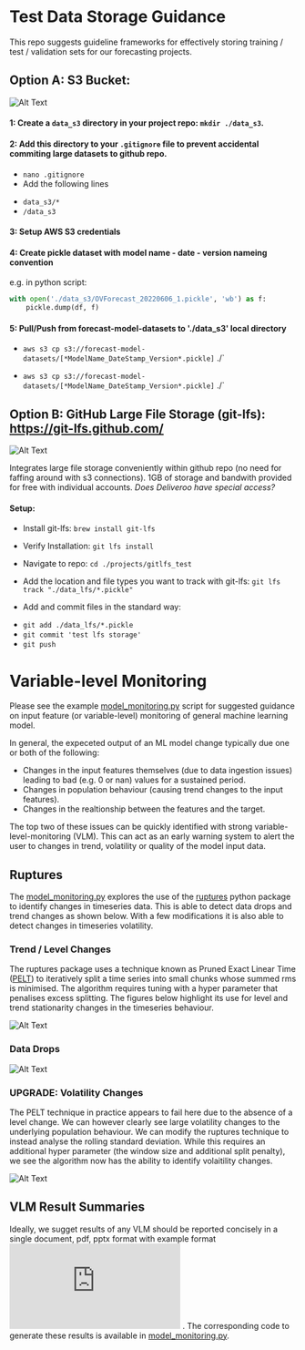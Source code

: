 # Test Data Storage Guidance

This repo suggests guideline frameworks for effectively storing training / test / validation sets for our forecasting projects. 



## Option A: S3 Bucket:

![Alt Text](https://github.com/dstarkey1/model_data_storage_template/blob/main/img/s3_img.png)


#### 1: Create a `data_s3` directory in your project repo: `mkdir ./data_s3`.

#### 2: Add this directory to your `.gitignore` file to prevent accidental commiting large datasets to github repo.
* `nano .gitignore`
* Add the following lines
-  `data_s3/*`
-  `/data_s3`

#### 3: Setup AWS S3 credentials

#### 4: Create pickle dataset with model name - date - version nameing convention

e.g. in python script: 
```python
with open('./data_s3/OVForecast_20220606_1.pickle', 'wb') as f:
    pickle.dump(df, f)
```

#### 5: Pull/Push from forecast-model-datasets to './data_s3' local directory
* `aws s3 cp s3://forecast-model-datasets/[*ModelName_DateStamp_Version*.pickle]` ./`

* `aws s3 cp s3://forecast-model-datasets/[*ModelName_DateStamp_Version*.pickle]` ./`



## Option B: GitHub Large File Storage (git-lfs): https://git-lfs.github.com/


![Alt Text](https://github.com/dstarkey1/model_data_storage_template/blob/main/img/lfs_img.png)

Integrates large file storage conveniently within github repo (no need for faffing around with s3 connections). 1GB of storage and bandwith provided for free with individual accounts. _Does Deliveroo have special access?_

#### Setup:

* Install git-lfs: `brew install git-lfs `

* Verify Installation: `git lfs install`

* Navigate to repo: `cd ./projects/gitlfs_test`

* Add the location and file types you want to track with git-lfs: `git lfs track "./data_lfs/*.pickle"`

* Add and commit files in the standard way:
- `git add ./data_lfs/*.pickle`
- `git commit 'test lfs storage'`
-  `git push`




# Variable-level Monitoring

Please see the example [model_monitoring.py](https://github.com/dstarkey1/model_data_storage_template/blob/main/model_monitoring.py) script for suggested guidance on input feature (or variable-level) monitoring of general machine learning model.

In general, the expeceted output of an ML model change typically due one or both of the following:

* Changes in the input features themselves (due to data ingestion issues) leading to bad (e.g. 0 or nan) values for a sustained period.
* Changes in population behaviour (causing trend changes to the input features).
* Changes in the realtionship between the features and the target. 

The top two of these issues can be quickly identified with strong variable-level-monitoring (VLM). This can act as an early warning system to alert the user to changes in trend, volatility or quality of the model input data.

## Ruptures 
The [model_monitoring.py](https://github.com/dstarkey1/model_data_storage_template/blob/main/model_monitoring.py) explores the use of the [ruptures](https://github.com/deepcharles/ruptures) python package to identify changes in timeseries data. This is able to detect data drops and trend changes as shown below. With a few modifications it is also able to detect changes in timeseries volatility.

### Trend / Level Changes

The ruptures package uses a technique known as Pruned Exact Linear Time ([PELT](https://article.sciencepublishinggroup.com/html/10.11648.j.ajtas.20150406.30.html)) to iteratively split a time series into small chunks whose summed rms is minimised. The algorithm requires tuning with a hyper parameter that penalises excess splitting. The figures below highlight its use for level and trend stationarity changes in the timeseries behaviour. 

![Alt Text](https://github.com/dstarkey1/model_data_storage_template/blob/main/img/trend_example.png)

### Data Drops

![Alt Text](https://github.com/dstarkey1/model_data_storage_template/blob/main/img/dropoff.png)



### UPGRADE: Volatility Changes

The PELT technique in practice appears to fail here due to the absence of a level change. We can however clearly see large volatility changes to the underlying population behaviour. We can modify the ruptures technique to instead analyse the rolling standard deviation. While this requires an additional hyper parameter (the window size and additional split penalty), we see the algorithm now has the ability to identify volaitility changes. 

![Alt Text](https://github.com/dstarkey1/model_data_storage_template/blob/main/img/volatility_example.png)





## VLM Result Summaries

Ideally, we sugget results of any VLM should be reported concisely in a single document, pdf, pptx format with example format ![here](https://github.com/dstarkey1/model_data_storage_template/blob/main/img/variable_level_monitoring.pdf)
. The corresponding code to generate these results is available in [model_monitoring.py](https://github.com/dstarkey1/model_data_storage_template/blob/main/model_monitoring.py).

